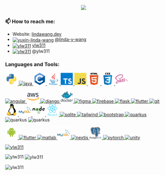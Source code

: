 <p align="center">
  <img src="https://readme-typing-svg.herokuapp.com?font=Time+New+Roman&color=cyan&size=25&center=true&vCenter=true&width=600&height=100&lines=Linda+Wang..&hearts;++;Computer+Science+Student,;Welcome+to+my+Github...<3"></a>
</p>

### 📫 How to reach me:

- Website: [lindawang.dev](https://lindawang.dev/) 
- <a href="https://linkedin.com/in/linda-y-wang" target="blank"><img align="center" src="https://raw.githubusercontent.com/rahuldkjain/github-profile-readme-generator/master/src/images/icons/Social/linked-in-alt.svg" alt="yuxin-linda-wang" height="18" width="18" /></a>  [@linda-y-wang](https://linkedin.com/in/linda-y-wang) 
- <a href="https://instagram.com/ylw311" target="blank"><img align="center" src="https://raw.githubusercontent.com/rahuldkjain/github-profile-readme-generator/master/src/images/icons/Social/instagram.svg" alt="ylw311" height="18" width="18" /></a>  [ylw311](https://instagram.com/ylw311) 
- <a href="https://discord.gg/ylw311" target="blank"><img align="center" src="https://raw.githubusercontent.com/rahuldkjain/github-profile-readme-generator/master/src/images/icons/Social/discord.svg" alt="ylw311" height="30" width="40" /></a> @ylw311


</p>

<h3 align="left">Languages and Tools:</h3>
<p align="left">
  <a href="https://www.python.org" target="_blank" rel="noreferrer"> <img src="https://raw.githubusercontent.com/devicons/devicon/master/icons/python/python-original.svg" alt="python" width="40" height="40"/> </a> 
    <a href="https://cplusplus.com/doc/tutorial/" target="_blank" rel="noreferrer"> <img src="https://raw.githubusercontent.com/jmnote/z-icons/master/svg/cpp.svg" alt="java" width="40" height="40"/> </a> 
    <a href="https://www.cprogramming.com/" target="_blank" rel="noreferrer"> <img src="https://raw.githubusercontent.com/devicons/devicon/master/icons/c/c-original.svg" alt="c" width="40" height="40"/> </a>
  <a href="https://www.java.com" target="_blank" rel="noreferrer"> <img src="https://raw.githubusercontent.com/devicons/devicon/master/icons/java/java-original.svg" alt="java" width="40" height="40"/> </a> 
  <a href="https://www.typescriptlang.org/" target="_blank" rel="noreferrer"> <img src="https://raw.githubusercontent.com/devicons/devicon/master/icons/typescript/typescript-original.svg" alt="typescript" width="40" height="40"/> </a>
  <a href="https://developer.mozilla.org/en-US/docs/Web/JavaScript" target="_blank" rel="noreferrer"> <img src="https://raw.githubusercontent.com/devicons/devicon/master/icons/javascript/javascript-original.svg" alt="javascript" width="40" height="40"/> </a> 
<a href="https://www.w3.org/html/" target="_blank" rel="noreferrer"> <img src="https://raw.githubusercontent.com/devicons/devicon/master/icons/html5/html5-original-wordmark.svg" alt="html5" width="40" height="40"/> </a> 
<a href="https://www.w3schools.com/css/" target="_blank" rel="noreferrer"> <img src="https://raw.githubusercontent.com/devicons/devicon/master/icons/css3/css3-original-wordmark.svg" alt="css3" width="40" height="40"/> </a>   <a href="https://sass-lang.com" target="_blank" rel="noreferrer"> <img src="https://raw.githubusercontent.com/devicons/devicon/master/icons/sass/sass-original.svg" alt="sass" width="40" height="40"/> </a> 


 <a href="https://angular.io" target="_blank" rel="noreferrer"> <img src="https://angular.io/assets/images/logos/angular/angular.svg" alt="angular" width="40" height="40"/> </a> <a href="https://aws.amazon.com" target="_blank" rel="noreferrer"> <img src="https://raw.githubusercontent.com/devicons/devicon/master/icons/amazonwebservices/amazonwebservices-original-wordmark.svg" alt="aws" width="40" height="40"/> </a> <a href="https://www.djangoproject.com/" target="_blank" rel="noreferrer"> <img src="https://cdn.worldvectorlogo.com/logos/django.svg" alt="django" width="40" height="40"/> </a> <a href="https://www.docker.com/" target="_blank" rel="noreferrer"> <img src="https://raw.githubusercontent.com/devicons/devicon/master/icons/docker/docker-original-wordmark.svg" alt="docker" width="40" height="40"/> </a> <a href="https://www.figma.com/" target="_blank" rel="noreferrer"> <img src="https://www.vectorlogo.zone/logos/figma/figma-icon.svg" alt="figma" width="40" height="40"/> </a> <a href="https://firebase.google.com/" target="_blank" rel="noreferrer"> <img src="https://www.vectorlogo.zone/logos/firebase/firebase-icon.svg" alt="firebase" width="40" height="40"/> </a> <a href="https://flask.palletsprojects.com/" target="_blank" rel="noreferrer"> <img src="https://www.vectorlogo.zone/logos/pocoo_flask/pocoo_flask-icon.svg" alt="flask" width="40" height="40"/> </a> <a href="https://flutter.dev" target="_blank" rel="noreferrer"> <img src="https://www.vectorlogo.zone/logos/flutterio/flutterio-icon.svg" alt="flutter" width="40" height="40"/> </a> <a href="https://git-scm.com/" target="_blank" rel="noreferrer"> <img src="https://www.vectorlogo.zone/logos/git-scm/git-scm-icon.svg" alt="git" width="40" height="40"/> </a> <a href="https://www.linux.org/" target="_blank" rel="noreferrer"> <img src="https://raw.githubusercontent.com/devicons/devicon/master/icons/linux/linux-original.svg" alt="linux" width="40" height="40"/> </a>  <a href="https://www.mysql.com/" target="_blank" rel="noreferrer"> <img src="https://raw.githubusercontent.com/devicons/devicon/master/icons/mysql/mysql-original-wordmark.svg" alt="mysql" width="40" height="40"/> </a> <a href="https://nodejs.org" target="_blank" rel="noreferrer"> <img src="https://raw.githubusercontent.com/devicons/devicon/master/icons/nodejs/nodejs-original-wordmark.svg" alt="nodejs" width="40" height="40"/> </a> 
 <a href="https://reactjs.org/" target="_blank" rel="noreferrer"> <img src="https://raw.githubusercontent.com/devicons/devicon/master/icons/react/react-original-wordmark.svg" alt="react" width="40" height="40"/> </a> 
<a href="https://www.sqlite.org/" target="_blank" rel="noreferrer"> <img src="https://www.vectorlogo.zone/logos/sqlite/sqlite-icon.svg" alt="sqlite" width="40" height="40"/> </a> 
   <a href="https://tailwindcss.com/" target="_blank" rel="noreferrer"> <img src="https://www.vectorlogo.zone/logos/tailwindcss/tailwindcss-icon.svg" alt="tailwind" width="40" height="40"/> </a>   <a href="https://getbootstrap.com/" target="_blank" rel="noreferrer">
            <img src="https://cdn.jsdelivr.net/gh/devicons/devicon/icons/bootstrap/bootstrap-plain.svg" alt="bootstrap" 
 width="40" height="40" />
            </a>
    <a href="https://quarkus.io" target="_blank" rel="noreferrer"> <img src="https://github.com/ylw311/ylw311/assets/61102300/c3acb7f6-9fcd-4d15-81ff-6bad9ef8d889" alt="quarkus" width="40" height="40"/> </a>
     <a> <img src="https://raw.githubusercontent.com/jmnote/z-icons/master/svg/bootstrap.svg" alt="quarkus" width="40" height="40"/> </a>
        <a> <img src="https://raw.githubusercontent.com/jmnote/z-icons/master/svg/git.svg" alt="quarkus" width="40" height="40"/> </a>
 </p>
<!-- <p><img align="left" src="https://github-readme-stats.vercel.app/api/top-langs?username=ylw311&show_icons=true&locale=en&layout=compact" alt="ylw311" /></p> -->

<!-- [![Top Langs](https://github-readme-stats-ylw311.vercel.app/api/top-langs/?username=ylw311)](https://github.com/anuraghazra/github-readme-stats) -->
<p align="left"> <a href="https://developer.android.com" target="_blank" rel="noreferrer"> <img src="https://raw.githubusercontent.com/devicons/devicon/master/icons/android/android-original-wordmark.svg" alt="android" width="40" height="40"/> </a> 
  <a href="https://flutter.dev" target="_blank" rel="noreferrer"> <img src="https://www.vectorlogo.zone/logos/flutterio/flutterio-icon.svg" alt="flutter" width="40" height="40"/> </a> <a href="https://www.mathworks.com/" target="_blank" rel="noreferrer"> <img src="https://upload.wikimedia.org/wikipedia/commons/2/21/Matlab_Logo.png" alt="matlab" width="40" height="40"/> </a> <a href="https://www.mysql.com/" target="_blank" rel="noreferrer"> <img src="https://raw.githubusercontent.com/devicons/devicon/master/icons/mysql/mysql-original-wordmark.svg" alt="mysql" width="40" height="40"/> </a> <a href="https://nextjs.org/" target="_blank" rel="noreferrer"> <img src="https://cdn.worldvectorlogo.com/logos/nextjs-2.svg" alt="nextjs" width="40" height="40"/> </a> <a href="https://www.postgresql.org" target="_blank" rel="noreferrer"> <img src="https://raw.githubusercontent.com/devicons/devicon/master/icons/postgresql/postgresql-original-wordmark.svg" alt="postgresql" width="40" height="40"/> </a> <a href="https://pytorch.org/" target="_blank" rel="noreferrer"> <img src="https://www.vectorlogo.zone/logos/pytorch/pytorch-icon.svg" alt="pytorch" width="40" height="40"/> </a> 
  <a href="https://unity.com/" target="_blank" rel="noreferrer"> <img src="https://www.vectorlogo.zone/logos/unity3d/unity3d-icon.svg" alt="unity" width="40" height="40"/> </a> </p>



<p align="left"> 

<p align="left"> <a href="https://github.com/ryo-ma/github-profile-trophy"><img src="https://github-profile-trophy.vercel.app/?username=ylw311" alt="ylw311" /></a> </p>



<p><img align="left" src="https://github-readme-stats.vercel.app/api/top-langs?username=ylw311&show_icons=true&locale=en&layout=compact" alt="ylw311" /></p>

<p>&nbsp;<img align="center" src="https://github-readme-stats.vercel.app/api?username=ylw311&show_icons=true&locale=en" alt="ylw311" /></p>

<p><img align="center" src="https://github-readme-streak-stats.herokuapp.com/?user=ylw311&" alt="ylw311" /></p>

<!-- <p align="center">
  <img src="https://readme-typing-svg.herokuapp.com?font=Time+New+Roman&color=cyan&size=25&center=true&vCenter=true&width=600&height=100&lines=This+is+where+I+pray...;...that+I+kept+a+version...;or+else...+:')"></a>
</p> -->

<!--

<a href="https://www.linkedin.com/in/yuxin-linda-wang/" target="_blank">
<img src="https://img.shields.io/badge/linkedin:  Linda-%2300acee.svg?color=405DE6&style=for-the-badge&logo=linkedin&logoColor=white" alt=linkedin style="margin-bottom: 5px;"/>
</a>

<br>


<a href="mailto:y8lw24@gmail.com" target="_blank">
<img src="https://img.shields.io/badge/gmail:  Linda-%23EA4335.svg?style=for-the-badge&logo=gmail&logoColor=white" t=mail style="margin-bottom: 5px;" />
</a>




Personal Site: <a href="https://ylw311.github.io/Linda/" target="_blank"><img align="center" src="https://cdn-icons-png.flaticon.com/512/1810/1810852.png" alt="linkedIn" height="25" width="30" /></a>
  -->

<!---------------------------------------------------------------------------->

[Button Shield]: https://img.shields.io/badge/Shield_Buttons-37a779?style=for-the-badge
[License]: LICENSE
[KBD]: Types/KBD.md
[#]: #

<!--
**ylw24/ylw24** is a ✨ _special_ ✨ repository because its `README.md` (this file) appears on your GitHub profile.

Here are some ideas to get you started:

- 🔭 I’m currently working on ...
- 🌱 I’m currently learning ...
- 👯 I’m looking to collaborate on ...
- 🤔 I’m looking for help with ...
- 💬 Ask me about ...
- 📫 How to reach me: ...
- 😄 Pronouns: ...
- ⚡ Fun fact: ...
📫 Reach me through email:
-->
